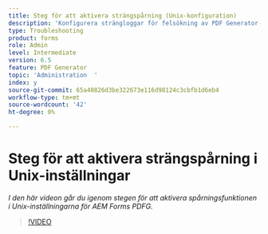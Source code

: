 ```yaml
---
title: Steg för att aktivera strängspårning (Unix-konfiguration)
description: 'Konfigurera strängloggar för felsökning av PDF Generator-problem '
type: Troubleshooting
product: forms
role: Admin
level: Intermediate
version: 6.5
feature: PDF Generator
topic: 'Administration  '
index: y
source-git-commit: 65a40826d3be322673e116d98124c3cbfb1d6eb4
workflow-type: tm+mt
source-wordcount: '42'
ht-degree: 0%

---
```



# Steg för att aktivera strängspårning i Unix-inställningar

*I den här videon går du igenom stegen för att aktivera spårningsfunktionen i Unix-inställningarna för AEM Forms PDFG.*

>[!VIDEO](https://video.tv.adobe.com/v/335525?quality=9&learn=on)
